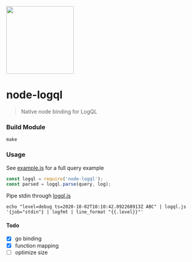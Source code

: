 <img src="https://user-images.githubusercontent.com/1423657/139434383-98287329-74ce-4061-aabb-a19e500a986c.png" width=180 />

# node-logql

> Native node binding for LogQL


### Build Module
```console
make
```

### Usage

See [example.js](https://raw.githubusercontent.com/metrico/node-logql/main/example.js) for a full query example

```javascript
const logql = require('node-logql');
const parsed = logql.parse(query, log);
```

Pipe stdin through [logql.js](https://raw.githubusercontent.com/metrico/node-logql/main/logql.js)
```console
echo "level=debug ts=2020-10-02T10:10:42.092268913Z ABC" | logql.js '{job="stdin"} | logfmt | line_format "{{.level}}"'
```

#### Todo
- [x] go binding
- [x] function mapping
- [ ] optimize size
